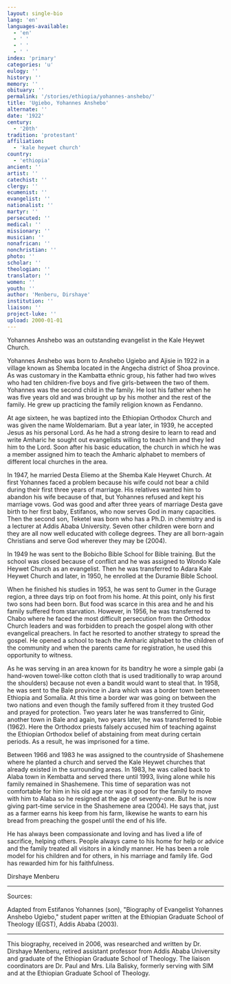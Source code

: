 ```yaml
---
layout: single-bio
lang: 'en'
languages-available:
  - 'en'
  - ' '
  - ' '
  - ' '
index: 'primary'
categories: 'u'
eulogy: ''
history: ''
memory: ''
obituary: ''
permalink: '/stories/ethiopia/yohannes-anshebo/'
title: 'Ugiebo, Yohannes Anshebo'
alternate: ''
date: '1922'
century:
  - '20th'
tradition: 'protestant'
affiliation:
  - 'kale heywet church'
country:
  - 'ethiopia'
ancient: ''
artist: ''
catechist: ''
clergy: ''
ecumenist: ''
evangelist: ''
nationalist: ''
martyr: ''
persecuted: ''
medical: ''
missionary: ''
musician: ''
nonafrican: ''
nonchristian: ''
photo: ''
scholar: ''
theologian: ''
translator: ''
women: ''
youth: ''
author: 'Menberu, Dirshaye'
institution: ''
liaison: ''
project-luke: ''
upload: 2000-01-01
---
```



Yohannes Anshebo was an outstanding evangelist in the Kale Heywet Church.

Yohannes Anshebo was born to Anshebo Ugiebo and Ajisie in 1922 in a village known as Shemba located in the Angecha district of Shoa province. As was customary in the Kambatta ethnic group, his father had two wives who had ten children-five boys and five girls-between the two of them. Yohannes was the second child in the family. He lost his father when he was five years old and was brought up by his mother and the rest of the family. He grew up practicing the family religion known as Fendanno.

At age sixteen, he was baptized into the Ethiopian Orthodox Church and was given the name Woldemariam. But a year later, in 1939, he accepted Jesus as his personal Lord. As he had a strong desire to learn to read and write Amharic he sought out evangelists willing to teach him and they led him to the Lord. Soon after his basic education, the church in which he was a member assigned him to teach the Amharic alphabet to members of different local churches in the area.

In 1947, he married Desta Eliemo at the Shemba Kale Heywet Church. At first Yohannes faced a problem because his wife could not bear a child during their first three years of marriage. His relatives wanted him to abandon his wife because of that, but Yohannes refused and kept his marriage vows. God was good and after three years of marriage Desta gave birth to her first baby, Estifanos, who now serves God in many capacities. Then the second son, Teketel was born who has a Ph.D. in chemistry and is a lecturer at Addis Ababa University. Seven other children were born and they are all now well educated with college degrees. They are all born-again Christians and serve God wherever they may be (2004).

In 1949 he was sent to the Bobicho Bible School for Bible training. But the school was closed because of  conflict and he was assigned to Wondo Kale Heywet Church as an evangelist. Then he was transferred to Adara Kale Heywet Church and later, in 1950, he enrolled at the Duramie Bible School.

When he finished his studies in 1953, he was sent to Gumer in the Gurage region, a three days trip on foot from his home. At this point, only his first two sons had been born. But food was scarce in this area and he and his family suffered from starvation. However, in 1956, he was transferred to Chabo where he faced the most difficult persecution from the Orthodox Church leaders and was forbidden to preach the gospel along with other evangelical preachers. In fact he resorted to another strategy to spread the gospel. He opened a school to teach the Amharic alphabet to the children of the community and when the parents came for registration, he used this opportunity to witness.

As he was serving in an area known for its banditry he wore a simple gabi (a hand-woven towel-like cotton cloth that is used traditionally to wrap around the shoulders) because not even a bandit would want to steal that. In 1958, he was sent to the Bale province in Jara which was a border town between Ethiopia and Somalia. At this time a border war was going on between the two nations and even though the family suffered from it they trusted God and prayed for protection. Two years later he was transferred to Ginir, another town in Bale and again, two years later, he was transferred to Robie (1962). Here the Orthodox priests falsely accused him of teaching against the Ethiopian Orthodox belief of abstaining from meat during certain periods. As a result, he was imprisoned for a time.

Between 1966 and 1983 he was assigned to the countryside of Shashemene where he planted a church and served the Kale Heywet churches that already existed in the surrounding areas. In 1983, he was called back to Alaba town in Kembatta and served there until 1993, living alone while his family remained in Shashemene. This time of separation was not comfortable for him in his old age nor was it good for the family to move with him to Alaba so he resigned at the age of seventy-one. But he is now giving part-time service in the Shashemene area (2004). He says that, just as a farmer earns his keep from his farm, likewise he wants to earn his bread from preaching the gospel until the end of his life.

He has always been compassionate and loving and has lived a life of sacrifice, helping others. People always came to his home for help or advice and the family treated all visitors in a kindly manner. He has been a role model for his children and for others, in his marriage and family life. God has rewarded him for his faithfulness.

Dirshaye Menberu

---

Sources:

Adapted from Estifanos Yohannes (son), "Biography of Evangelist Yohannes Anshebo Ugiebo," student paper written at the Ethiopian Graduate School of Theology (EGST), Addis Ababa (2003).

---

This biography, received in 2006, was researched and written by Dr. Dirshaye Menberu, retired assistant professor from Addis Ababa University and graduate of the Ethiopian Graduate School of Theology. The liaison coordinators are Dr. Paul and Mrs. Lila Balisky, formerly serving with SIM and at the Ethiopian Graduate School of Theology.